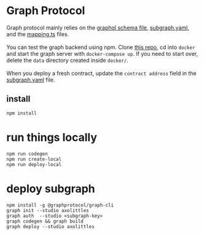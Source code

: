 # Graph Protocol
Graph protocol mainly relies on the [graphql schema file](subgraph/axolittles/schema.graphql), [subgraph.yaml](subgraph/axolittles/subgraph.yaml), and the [mapping.ts](subgraph/axolittles/src/mapping.ts) files. <br><br>
You can test the graph backend using npm. Clone [this repo](https://github.com/graphprotocol/graph-node), cd into `docker` and start the graph server with `docker-compose up`. If you need to start over, delete the `data` directory created inside `docker/`. 
<br><br>
When you deploy a fresh contract, update the `contract address` field in the [subgraph.yaml](subgraph/kelptoken/subgraph.yaml) file.

## install
```
npm install
```

# run things locally

```
npm run codegen
npm run create-local
npm run deploy-local
```

# deploy subgraph
```
npm install -g @graphprotocol/graph-cli
graph init --studio axolittles
graph auth  --studio <subgraph-key>
graph codegen && graph build
graph deploy --studio axolittles
```
